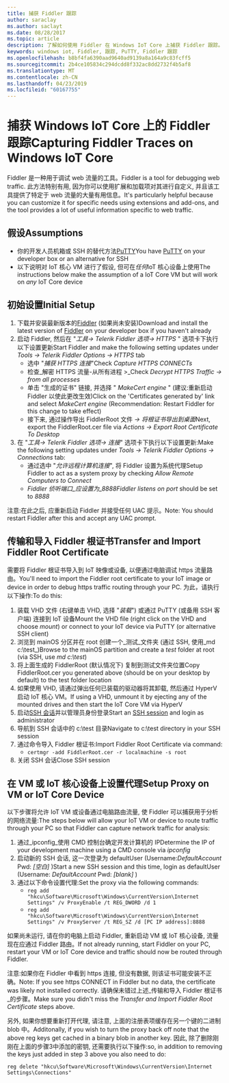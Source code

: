 ```yaml
---
title: 捕获 Fiddler 跟踪
author: saraclay
ms.author: saclayt
ms.date: 08/28/2017
ms.topic: article
description: 了解如何使用 Fiddler 在 Windows IoT Core 上捕获 Fiddler 跟踪。
keywords: windows iot, Fiddler, 跟踪, PuTTY, Fiddler 跟踪
ms.openlocfilehash: b8bf4fa6390aad9640ad9139a8a164a9c83fcff5
ms.sourcegitcommit: 2b4ce105834c294dcdd8f332ac8dd2732f4b5af8
ms.translationtype: MT
ms.contentlocale: zh-CN
ms.lasthandoff: 04/23/2019
ms.locfileid: "60167755"
---
```

# <a name="capturing-fiddler-traces-on-windows-iot-core"></a><span data-ttu-id="3b23b-104">捕获 Windows IoT Core 上的 Fiddler 跟踪</span><span class="sxs-lookup"><span data-stu-id="3b23b-104">Capturing Fiddler Traces on Windows IoT Core</span></span>

<span data-ttu-id="3b23b-105">Fiddler 是一种用于调试 web 流量的工具。</span><span class="sxs-lookup"><span data-stu-id="3b23b-105">Fiddler is a tool for debugging web traffic.</span></span> <span data-ttu-id="3b23b-106">此方法特别有用, 因为你可以使用扩展和加载项对其进行自定义, 并且该工具提供了特定于 web 流量的大量有用信息。</span><span class="sxs-lookup"><span data-stu-id="3b23b-106">It's particularly helpful because you can customize it for specific needs using extensions and add-ons, and the tool provides a lot of useful information specific to web traffic.</span></span>

## <a name="assumptions"></a><span data-ttu-id="3b23b-107">假设</span><span class="sxs-lookup"><span data-stu-id="3b23b-107">Assumptions</span></span> 

* <span data-ttu-id="3b23b-108">你的开发人员机箱或 SSH 的替代方法[PuTTY](http://www.putty.org/)</span><span class="sxs-lookup"><span data-stu-id="3b23b-108">You have [PuTTY](http://www.putty.org/) on your developer box or an alternative for SSH</span></span>
* <span data-ttu-id="3b23b-109">以下说明对 IoT 核心 VM 进行了假设, 但可在*任何*IoT 核心设备上使用</span><span class="sxs-lookup"><span data-stu-id="3b23b-109">The instructions below make the assumption of a IoT Core VM but will work on *any* IoT Core device</span></span>

## <a name="initial-setup"></a><span data-ttu-id="3b23b-110">初始设置</span><span class="sxs-lookup"><span data-stu-id="3b23b-110">Initial Setup</span></span>

1. <span data-ttu-id="3b23b-111">下载并安装最新版本的[Fiddler](http://www.telerik.com/fiddler/) (如果尚未安装)</span><span class="sxs-lookup"><span data-stu-id="3b23b-111">Download and install the latest version of [Fiddler](http://www.telerik.com/fiddler/) on your developer box if you haven't already</span></span>
2. <span data-ttu-id="3b23b-112">启动 Fiddler, 然后在 "_工具-> Telerik Fiddler 选项-> HTTPS_ " 选项卡下执行以下设置更新</span><span class="sxs-lookup"><span data-stu-id="3b23b-112">Start Fiddler and make the following setting updates under _Tools -> Telerik Fiddler Options -> HTTPS_ tab</span></span>
    * <span data-ttu-id="3b23b-113">选中 "_捕获 HTTPS 连接_"</span><span class="sxs-lookup"><span data-stu-id="3b23b-113">Check _Capture HTTPS CONNECTs_</span></span>
    * <span data-ttu-id="3b23b-114">检查_解密 HTTPS 流量-从所有进程 >_</span><span class="sxs-lookup"><span data-stu-id="3b23b-114">Check _Decrypt HTTPS Traffic -> from all processes_</span></span>
    * <span data-ttu-id="3b23b-115">单击 "生成的证书" 链接, 并选择 " _MakeCert engine_ " (建议:重新启动 Fiddler 以使此更改生效)</span><span class="sxs-lookup"><span data-stu-id="3b23b-115">Click on the 'Certificates generated by' link and select _MakeCert engine_ (Recommendation: Restart Fiddler for this change to take effect)</span></span>
    * <span data-ttu-id="3b23b-116">接下来, 通过操作导出 FiddlerRoot 文件 _-> 将根证书导出到桌面_</span><span class="sxs-lookup"><span data-stu-id="3b23b-116">Next, export the FiddlerRoot.cer file via _Actions -> Export Root Certificate To Desktop_</span></span>
3. <span data-ttu-id="3b23b-117">在 "_工具-> Telerik Fiddler 选项-> 连接_" 选项卡下执行以下设置更新:</span><span class="sxs-lookup"><span data-stu-id="3b23b-117">Make the following setting updates under _Tools -> Telerik Fiddler Options -> Connections_ tab:</span></span>
    * <span data-ttu-id="3b23b-118">通过选中 "_允许远程计算机连接_", 将 Fiddler 设置为系统代理</span><span class="sxs-lookup"><span data-stu-id="3b23b-118">Setup Fiddler to act as a system proxy by checking _Allow Remote Computers to Connect_</span></span>
    * <span data-ttu-id="3b23b-119">_Fiddler 侦听端口_应设置为_8888_</span><span class="sxs-lookup"><span data-stu-id="3b23b-119">_Fiddler listens on port_ should be set to _8888_</span></span>
  
<span data-ttu-id="3b23b-120">注意:在此之后, 应重新启动 Fiddler 并接受任何 UAC 提示。</span><span class="sxs-lookup"><span data-stu-id="3b23b-120">Note: You should restart Fiddler after this and accept any UAC prompt.</span></span>

## <a name="transfer-and-import-fiddler-root-certificate"></a><span data-ttu-id="3b23b-121">传输和导入 Fiddler 根证书</span><span class="sxs-lookup"><span data-stu-id="3b23b-121">Transfer and Import Fiddler Root Certificate</span></span>
<span data-ttu-id="3b23b-122">需要将 Fiddler 根证书导入到 IoT 映像或设备, 以便通过电脑调试 https 流量路由。</span><span class="sxs-lookup"><span data-stu-id="3b23b-122">You'll need to import the Fiddler root certificate to your IoT image or device in order to debug https traffic routing through your PC.</span></span>  <span data-ttu-id="3b23b-123">为此，请执行以下操作:</span><span class="sxs-lookup"><span data-stu-id="3b23b-123">To do this:</span></span>

1. <span data-ttu-id="3b23b-124">装载 VHD 文件 (右键单击 VHD, 选择 "_装载_") 或通过 PuTTY (或备用 SSH 客户端) 连接到 IoT 设备</span><span class="sxs-lookup"><span data-stu-id="3b23b-124">Mount the VHD file (right click on the VHD and choose _mount_) or connect to your IoT device via PuTTY (or alternative SSH client)</span></span>
2. <span data-ttu-id="3b23b-125">浏览到 mainOS 分区并在 root 创建一个_测试_文件夹 (通过 SSH, 使用_md c:\test_)</span><span class="sxs-lookup"><span data-stu-id="3b23b-125">Browse to the mainOS partition and create a _test_ folder at root (via SSH, use _md c:\test_)</span></span>
3. <span data-ttu-id="3b23b-126">将上面生成的 FiddlerRoot (默认情况下) 复制到测试文件夹位置</span><span class="sxs-lookup"><span data-stu-id="3b23b-126">Copy FiddlerRoot.cer you generated above (should be on your desktop by default) to the test folder location</span></span>
4. <span data-ttu-id="3b23b-127">如果使用 VHD, 请通过弹出任何已装载的驱动器将其卸载, 然后通过 HyperV 启动 IoT 核心 VM。</span><span class="sxs-lookup"><span data-stu-id="3b23b-127">If using a VHD, unmount it by ejecting any of the mounted drives and then start the IoT Core VM via HyperV</span></span>
5. <span data-ttu-id="3b23b-128">启动[SSH 会话](../connect-your-device/ssh.md)并以管理员身份登录</span><span class="sxs-lookup"><span data-stu-id="3b23b-128">Start an [SSH session](../connect-your-device/ssh.md) and login as administrator</span></span> 
6. <span data-ttu-id="3b23b-129">导航到 SSH 会话中的 c:\test 目录</span><span class="sxs-lookup"><span data-stu-id="3b23b-129">Navigate to c:\test directory in your SSH session</span></span>
7. <span data-ttu-id="3b23b-130">通过命令导入 Fiddler 根证书:</span><span class="sxs-lookup"><span data-stu-id="3b23b-130">Import Fiddler Root Certificate via command:</span></span>
    * `certmgr -add FiddlerRoot.cer -r localmachine -s root`
8. <span data-ttu-id="3b23b-131">关闭 SSH 会话</span><span class="sxs-lookup"><span data-stu-id="3b23b-131">Close SSH session</span></span>


## <a name="setup-proxy-on-vm-or-iot-core-device"></a><span data-ttu-id="3b23b-132">在 VM 或 IoT 核心设备上设置代理</span><span class="sxs-lookup"><span data-stu-id="3b23b-132">Setup Proxy on VM or IoT Core Device</span></span>
<span data-ttu-id="3b23b-133">以下步骤将允许 IoT VM 或设备通过电脑路由流量, 使 Fiddler 可以捕获用于分析的网络流量:</span><span class="sxs-lookup"><span data-stu-id="3b23b-133">The steps below will allow your IoT VM or device to route traffic through your PC so that Fiddler can capture network traffic for analysis:</span></span>

1. <span data-ttu-id="3b23b-134">通过_ipconfig_使用 CMD 控制台确定开发计算机的 IP</span><span class="sxs-lookup"><span data-stu-id="3b23b-134">Determine the IP of your development machine using a CMD console via _ipconfig_</span></span>
2. <span data-ttu-id="3b23b-135">启动新的 SSH 会话, 这一次登录为 defaultUser (Username:_DefaultAccount_ Pwd: _[空白]_ )</span><span class="sxs-lookup"><span data-stu-id="3b23b-135">Start a new SSH session and this time, login as defaultUser (Username: _DefaultAccount_  Pwd: _[blank]_ )</span></span>
3. <span data-ttu-id="3b23b-136">通过以下命令设置代理:</span><span class="sxs-lookup"><span data-stu-id="3b23b-136">Set the proxy via the following commands:</span></span>
    * `reg add "hkcu\Software\Microsoft\Windows\CurrentVersion\Internet Settings" /v ProxyEnable /t REG_DWORD /d 1`
    * `reg add "hkcu\Software\Microsoft\Windows\CurrentVersion\Internet Settings" /v ProxyServer /t REG_SZ /d [PC IP address]:8888`

<span data-ttu-id="3b23b-137">如果尚未运行, 请在你的电脑上启动 Fiddler, 重新启动 VM 或 IoT 核心设备, 流量现在应通过 Fiddler 路由。</span><span class="sxs-lookup"><span data-stu-id="3b23b-137">If not already running, start Fiddler on your PC, restart your VM or IoT Core device and traffic should now be routed through Fiddler.</span></span> 

<span data-ttu-id="3b23b-138">注意:如果你在 Fiddler 中看到 https 连接, 但没有数据, 则该证书可能安装不正确。</span><span class="sxs-lookup"><span data-stu-id="3b23b-138">Note: If you see https CONNECT in Fiddler but no data, the certificate was likely not installed correctly.</span></span> <span data-ttu-id="3b23b-139">请确保未错过上述_传输和导入 Fiddler 根证书_的步骤。</span><span class="sxs-lookup"><span data-stu-id="3b23b-139">Make sure you didn't miss the _Transfer and Import Fiddler Root Certificate_ steps above.</span></span>

<span data-ttu-id="3b23b-140">另外, 如果你想要重新打开代理, 请注意, 上面的注册表项缓存在另一个键的二进制 blob 中。</span><span class="sxs-lookup"><span data-stu-id="3b23b-140">Additonally, if you wish to turn the proxy back off note that the above reg keys get cached in a binary blob in another key.</span></span> <span data-ttu-id="3b23b-141">因此, 除了删除刚刚在上面的步骤3中添加的密钥, 还需要执行以下操作:</span><span class="sxs-lookup"><span data-stu-id="3b23b-141">so, in addition to removing the keys just added in step 3 above you also need to do:</span></span>

    reg delete "hkcu\Software\Microsoft\Windows\CurrentVersion\Internet Settings\Connections"
    
    
